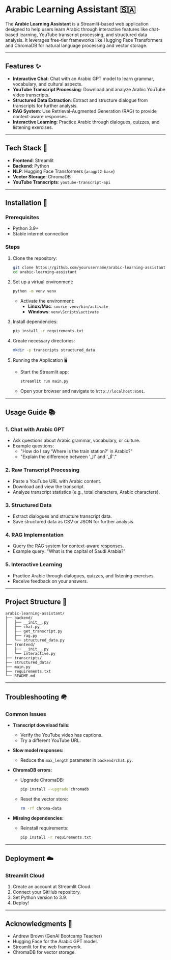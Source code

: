 # Arabic Learning Assistant 🇸🇦

The **Arabic Learning Assistant** is a Streamlit-based web application designed to help users learn Arabic through interactive features like chat-based learning, YouTube transcript processing, and structured data analysis. It leverages free-tier frameworks like Hugging Face Transformers and ChromaDB for natural language processing and vector storage.

------

## Features ✨

- **Interactive Chat**: Chat with an Arabic GPT model to learn grammar, vocabulary, and cultural aspects.
- **YouTube Transcript Processing**: Download and analyze Arabic YouTube video transcripts.
- **Structured Data Extraction**: Extract and structure dialogue from transcripts for further analysis.
- **RAG System**: Use Retrieval-Augmented Generation (RAG) to provide context-aware responses.
- **Interactive Learning**: Practice Arabic through dialogues, quizzes, and listening exercises.

------

## Tech Stack 🫠

- **Frontend**: Streamlit
- **Backend**: Python
- **NLP**: Hugging Face Transformers (`aragpt2-base`)
- **Vector Storage**: ChromaDB
- **YouTube Transcripts**: `youtube-transcript-api`

------

## Installation 🚀

### Prerequisites

- Python 3.9+
- Stable internet connection

### Steps

1. Clone the repository:

   ```bash
   git clone https://github.com/yourusername/arabic-learning-assistant.git
   cd arabic-learning-assistant
   ```

2. Set up a virtual environment:

   ```bash
   python -m venv venv
   ```

   - Activate the environment:
     - **Linux/Mac**: `source venv/bin/activate`
     - **Windows**: `venv\Scripts\activate`

3. Install dependencies:

   ```bash
   pip install -r requirements.txt
   ```

4. Create necessary directories:

   ```bash
   mkdir -p transcripts structured_data
   ```

5. Running the Application 🖥️

   - Start the Streamlit app:

     ```bash
     streamlit run main.py
     ```

   - Open your browser and navigate to `http://localhost:8501`.

------

## Usage Guide 📚

### 1. Chat with Arabic GPT

- Ask questions about Arabic grammar, vocabulary, or culture.
- Example questions:
  - "How do I say 'Where is the train station?' in Arabic?"
  - "Explain the difference between 'ال' and 'أل'."

### 2. Raw Transcript Processing

- Paste a YouTube URL with Arabic content.
- Download and view the transcript.
- Analyze transcript statistics (e.g., total characters, Arabic characters).

### 3. Structured Data

- Extract dialogues and structure transcript data.
- Save structured data as CSV or JSON for further analysis.

### 4. RAG Implementation

- Query the RAG system for context-aware responses.
- Example query: "What is the capital of Saudi Arabia?"

### 5. Interactive Learning

- Practice Arabic through dialogues, quizzes, and listening exercises.
- Receive feedback on your answers.

------

## Project Structure 👤

```
arabic-learning-assistant/
├── backend/
│   ├── __init__.py
│   ├── chat.py
│   ├── get_transcript.py
│   ├── rag.py
│   └── structured_data.py
├── frontend/
│   ├── __init__.py
│   └── interactive.py
├── transcripts/
├── structured_data/
├── main.py
├── requirements.txt
└── README.md
```

------

## Troubleshooting 🪖

### Common Issues

- **Transcript download fails:**

  - Verify the YouTube video has captions.
  - Try a different YouTube URL.

- **Slow model responses:**

  - Reduce the `max_length` parameter in `backend/chat.py`.

- **ChromaDB errors:**

  - Upgrade ChromaDB:

    ```bash
    pip install --upgrade chromadb
    ```

  - Reset the vector store:

    ```bash
    rm -rf chroma-data
    ```

- **Missing dependencies:**

  - Reinstall requirements:

    ```bash
    pip install -r requirements.txt
    ```

------

## Deployment ☁️

### Streamlit Cloud

1. Create an account at Streamlit Cloud.
2. Connect your GitHub repository.
3. Set Python version to 3.9.
4. Deploy!

------

## Acknowledgments 🙏

- Andrew Brown (GenAI Bootcamp Teacher)
- Hugging Face for the Arabic GPT model.
- Streamlit for the web framework.
- ChromaDB for vector storage.
